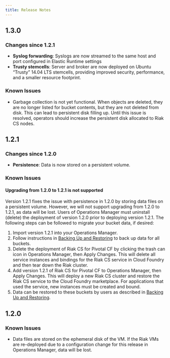 ```yaml
---
title: Release Notes
---
```


## 1.3.0

### Changes since 1.2.1

- **Syslog forwarding**: Syslogs are now streamed to the same host and port configured in Elastic Runtime settings
- **Trusty stemcells**: Server and broker are now deployed on Ubuntu “Trusty” 14.04 LTS stemcells, providing improved security, performance, and a smaller resource footprint.

### Known Issues

- Garbage collection is not yet functional. When objects are deleted, they are no longer listed for bucket contents, but they are not deleted from disk. This can lead to persistent disk filling up. Until this issue is resolved, operators should increase the persistent disk allocated to Riak CS nodes.

## 1.2.1

### Changes since 1.2.0

- **Persistence**: Data is now stored on a persistent volume.

### Known Issues

#### Upgrading from 1.2.0 to 1.2.1 is not supported

Version 1.2.1 fixes the issue with persistence in 1.2.0 by storing data files on a persistent volume. However, we will not support upgrading from 1.2.0 to 1.2.1, as data will be lost. Users of Operations Manager must uninstall (delete) the deployment of version 1.2.0 prior to deploying version 1.2.1. The following steps can be followed to migrate your bucket data, if desired:

1. Import version 1.2.1 into your Operations Manager.
1. Follow instructions in [Backing Up and Restoring](#backing-up) to back up data for all buckets.
1. Delete the deployment of Riak CS for Pivotal CF by clicking the trash can icon in Operations Manager, then Apply Changes. This will delete all service instances and bindings for the Riak CS service in Cloud Foundry and then tear down the Riak cluster.
1. Add version 1.2.1 of Riak CS for Pivotal CF to Operations Manager, then Apply Changes. This will deploy a new Riak CS cluster and restore the Riak CS service to the Cloud Foundry marketplace. For applications that used the service, new instances must be created and bound.
1. Data can be restored to these buckets by users as described in [Backing Up and Restoring](#backing-up).

## 1.2.0

### Known Issues

- Data files are stored on the ephemeral disk of the VM. If the Riak VMs are re-deployed due to a configuration change for this release in Operations Manager, data will be lost.
